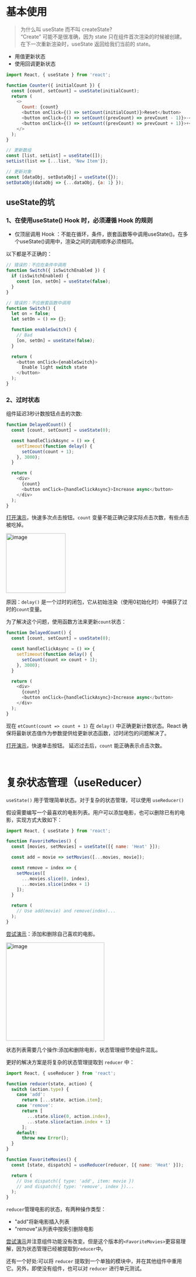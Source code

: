 
# 基本使用

>为什么叫 useState 而不叫 createState?<br>
>“Create” 可能不是很准确，因为 state 只在组件首次渲染的时候被创建。在下一次重新渲染时，useState 返回给我们当前的 state。

- 用值更新状态
- 使用回调更新状态


```js
import React, { useState } from 'react';

function Counter({ initialCount }) {
  const [count, setCount] = useState(initialCount);
  return (
    <>
      Count: {count}
      <button onClick={() => setCount(initialCount)}>Reset</button>
      <button onClick={() => setCount((prevCount) => prevCount - 1)}>-</button>
      <button onClick={() => setCount((prevCount) => prevCount + 1)}>+</button>
    </>
  );
}
 ```
 
 ```js
// 更新数组
const [list, setList] = useState([]);
setList(list => [...list, 'New Item']);

// 更新对象
const [dataObj, setDataObj] = useState({});
setDataObj(dataObj => {...dataObj, {a: 1} });
 ```
 
## useState的坑
 
### 1、在使用useState() Hook 时，必须遵循 Hook 的规则

- 仅顶层调用 Hook ：不能在循环，条件，嵌套函数等中调用useState()。在多个useState()调用中，渲染之间的调用顺序必须相同。

以下都是不正确的：
```js
// 错误的：不应在条件中调用
function Switch({ isSwitchEnabled }) {
  if (isSwitchEnabled) {
    const [on, setOn] = useState(false);
  }
}
```
```js
// 错误的：不应嵌套函数中调用
function Switch() {
  let on = false;
  let setOn = () => {};

  function enableSwitch() {
    // Bad
    [on, setOn] = useState(false);
  }

  return (
    <button onClick={enableSwitch}>
      Enable light switch state
    </button>
  );
}
```

### 2、过时状态

组件<DelayedCount>延迟3秒计数按钮点击的次数:
```js
function DelayedCount() {
  const [count, setCount] = useState(0);

  const handleClickAsync = () => {
    setTimeout(function delay() {
      setCount(count + 1);
    }, 3000);
  }

  return (
    <div>
      {count}
      <button onClick={handleClickAsync}>Increase async</button>
    </div>
  );
}
```
  
[打开演示](https://codesandbox.io/s/react-usestate-async-broken-uzzvg)，快速多次点击按钮。`count` 变量不能正确记录实际点击次数，有些点击被吃掉。
  
<img width="163" alt="image" src="https://user-images.githubusercontent.com/74364990/170886312-8ed50cec-479b-4ba1-915d-cb2e122d4c21.png">

原因：`delay()` 是一个过时的闭包，它从初始渲染（使用0初始化时）中捕获了过时的`count`变量。
  
为了解决这个问题，使用函数方法来更新`count`状态：

```js
function DelayedCount() {
  const [count, setCount] = useState(0);

  const handleClickAsync = () => {
    setTimeout(function delay() {
      setCount(count => count + 1);
    }, 3000);
  }

  return (
    <div>
      {count}
      <button onClick={handleClickAsync}>Increase async</button>
    </div>
  );
}
```
现在 `etCount(count => count + 1)` 在 `delay()` 中正确更新计数状态。React 确保将最新状态值作为参数提供给更新状态函数，过时闭包的问题解决了。

[打开演示](https://codesandbox.io/s/react-usestate-async-fixed-5y2o8)，快速单击按钮。 延迟过去后，`count` 能正确表示点击次数。
  
<br>

# 复杂状态管理（useReducer）
 
`useState()` 用于管理简单状态。对于复杂的状态管理，可以使用 `useReducer()`
 
假设需要编写一个最喜欢的电影列表。用户可以添加电影，也可以删除已有的电影，实现方式大致如下：
 
```js
import React, { useState } from 'react';

function FavoriteMovies() {
  const [movies, setMovies] = useState([{ name: 'Heat' }]);

  const add = movie => setMovies([...movies, movie]);

  const remove = index => {
    setMovies([
      ...movies.slice(0, index),
      ...movies.slice(index + 1)
    ]);
  }

  return (
    // Use add(movie) and remove(index)...
  );
}
```
[尝试演示](https://codesandbox.io/s/react-usestate-complex-state-5dplv)：添加和删除自己喜欢的电影。

<img width="269" alt="image" src="https://user-images.githubusercontent.com/74364990/170886245-c01d8065-1e7f-479c-9ef5-086cd0fa38b6.png">

 
 状态列表需要几个操作:添加和删除电影，状态管理细节使组件混乱。
 
 更好的解决方案是将复杂的状态管理提取到 `reducer` 中：
 
```js
import React, { useReducer } from 'react';

function reducer(state, action) {
  switch (action.type) {
    case 'add':
      return [...state, action.item];
    case 'remove':
      return [
        ...state.slice(0, action.index),
        ...state.slice(action.index + 1)
      ];
    default:
      throw new Error();
  }
}

function FavoriteMovies() {
  const [state, dispatch] = useReducer(reducer, [{ name: 'Heat' }]);

  return (
    // Use dispatch({ type: 'add', item: movie })
    // and dispatch({ type: 'remove', index })...
  );
}
```
`reducer`管理电影的状态，有两种操作类型：
- "add"将新电影插入列表
- "remove"从列表中按索引删除电影

[尝试演示](https://codesandbox.io/s/react-usestate-complex-state-usereducer-gpw87)并注意组件功能没有改变。但是这个版本的`<FavoriteMovies>`更容易理解，因为状态管理已经被提取到`reducer`中。

还有一个好处:可以将 `reducer` 提取到一个单独的模块中，并在其他组件中重用它。另外，即使没有组件，也可以对 `reducer` 进行单元测试。

 
 
